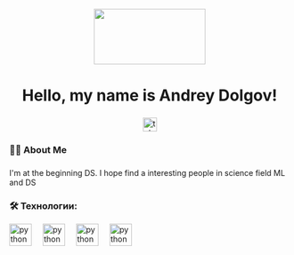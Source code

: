<br clear="both">

<div align="center">
  <img height="100" width="200" src="https://raw.githubusercontent.com/gist/luckyRajputana/803618fcc279cc609348b4fc5abf6629/raw/c53d42f6943ae4da0f2cb0bb31370b6195794fe4/Aboutme.gif"  />
</div>

###

<h1 align="center">Hello, my name is Andrey Dolgov!</h1>

###

<div align="center">
  <a href="https://t.me/dolgov_andrey" target="_blank">
    <img src="https://img.shields.io/static/v1?message=Telegram&logo=telegram&label=&color=2CA5E0&logoColor=white&labelColor=&style=for-the-badge" height="25" alt="telegram logo"  />
  </a>
</div>

<h3 align="left">👩‍💻  About Me</h3>

###

<p align="left">I'm at the beginning DS. I hope find a interesting people in science field ML and DS</p>

###

<h3 align="left">🛠 Технологии:</h3>

<div align="left">
  <img src="https://skillicons.dev/icons?i=py" height="40" alt="python logo"  />
  <img width="12" />
    <img src="https://skillicons.dev/icons?i=git" height="40" alt="python logo"  />
  <img width="12" />
      <img src="https://skillicons.dev/icons?i=discord" height="40" alt="python logo"  />
  <img width="12" />
        <img src="https://skillicons.dev/icons?i=elasticsearch" height="40" alt="python logo"  />
  <img width="12" />
</div>



<!--
**ADanUser/ADanUser** is a ✨ _special_ ✨ repository because its `README.md` (this file) appears on your GitHub profile.

Here are some ideas to get you started:

- 🔭 I’m currently working on ...
- 🌱 I’m currently learning ...
- 👯 I’m looking to collaborate on ...
- 🤔 I’m looking for help with ...
- 💬 Ask me about ...
- 📫 How to reach me: ...
- 😄 Pronouns: ...
- ⚡ Fun fact: ...
-->

